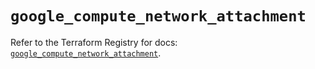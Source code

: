 # `google_compute_network_attachment`

Refer to the Terraform Registry for docs: [`google_compute_network_attachment`](https://registry.terraform.io/providers/hashicorp/google/6.14.1/docs/resources/compute_network_attachment).
